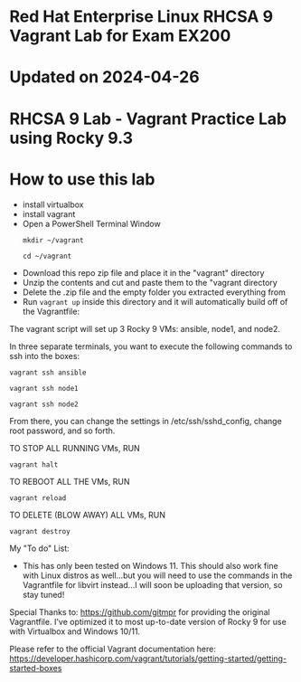 # Red Hat Enterprise Linux RHCSA 9 Vagrant Lab for Exam EX200
# Updated on 2024-04-26
# RHCSA 9 Lab - Vagrant Practice Lab using Rocky 9.3

# How to use this lab
- install virtualbox
- install vagrant
- Open a PowerShell Terminal Window
  ```
  mkdir ~/vagrant
  ```
  ```
  cd ~/vagrant
  ```
- Download this repo zip file and place it in the "vagrant" directory
- Unzip the contents and cut and paste them to the "vagrant directory
- Delete the .zip file and the empty folder you extracted everything from
- Run ```vagrant up``` inside this directory and it will automatically build off of the Vagrantfile:
    
The vagrant script will set up 3 Rocky 9 VMs: ansible, node1, and node2. 

In three separate terminals, you want to execute the following commands to ssh into the boxes:

```
vagrant ssh ansible
```

```
vagrant ssh node1
```

```
vagrant ssh node2
```

From there, you can change the settings in /etc/ssh/sshd_config, change root password, and so forth.

TO STOP ALL RUNNING VMs, RUN
```
vagrant halt
```
TO REBOOT ALL THE VMs, RUN
```
vagrant reload
```
TO DELETE (BLOW AWAY) ALL VMs, RUN
```
vagrant destroy
```

My "To do" List:
- This has only been tested on Windows 11. This should also work fine with Linux distros as well...but you will need to use the commands in the Vagrantfile for libvirt instead...I will soon be uploading that version, so stay tuned!


Special Thanks to: https://github.com/gitmpr for providing the original Vagrantfile.  I've optimized it to most up-to-date version of Rocky 9 for use with Virtualbox and Windows 10/11.

Please refer to the official Vagrant documentation here: https://developer.hashicorp.com/vagrant/tutorials/getting-started/getting-started-boxes
